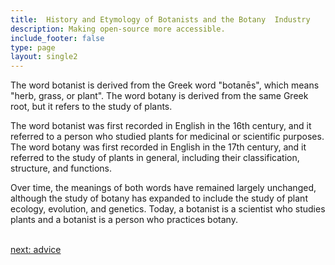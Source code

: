 ```yaml
---
title:  History and Etymology of Botanists and the Botany  Industry
description: Making open-source more accessible.
include_footer: false
type: page
layout: single2
---
```


<p>
The word botanist is derived from the Greek word "botanēs", which means "herb, grass, or plant". The word botany is derived from the same Greek root, but it refers to the study of plants.

The word botanist was first recorded in English in the 16th century, and it referred to a person who studied plants for medicinal or scientific purposes. The word botany was first recorded in English in the 17th century, and it referred to the study of plants in general, including their classification, structure, and functions.

Over time, the meanings of both words have remained largely unchanged, although the study of botany has expanded to include the study of plant ecology, evolution, and genetics. Today, a botanist is a scientist who studies plants and a botanist is a person who practices botany.

<br>
<a href="https://workdojos.com/botanist/advice">next: advice</a>
<br>
</p>